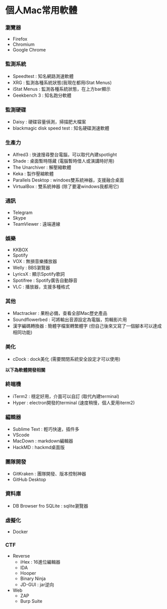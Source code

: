 # 個人Mac常用軟體

### 瀏覽器
  - Firefox
  - Chromium
  - Google Chrome
  
### 監測系統
  - Speedtest : 知名網路測速軟體
  - XRG : 監測各種系統狀態(我現在都用iStat Menus)
  - iStat Menus : 監測各種系統狀態，在上方bar顯示   
  - Geekbench 3 : 知名跑分軟體
  
### 監測硬碟
  - Daisy : 硬碟容量偵測，掃描肥大檔案
  - blackmagic disk speed test : 知名硬碟測速軟體

### 生產力
  - Alfred3 : 快速搜尋整台電腦，可以取代內建spotlight
  - Shade : 桌面暫時隱藏 (電腦暫時借人或演講時好用)
  - The Unarchiver : 解壓縮軟體
  - Keka : 製作壓縮軟體
  - Parallels Desktop : windoes雙系統神器，支援融合桌面
  - VirtualBox : 雙系統神器 (除了要灌windows我都用它)
  
### 通訊
  - Telegram
  - Skype    
  - TeamViewer : 遠端連線

### 娛樂
  - KKBOX
  - Spotify
  - VOX : 無損音樂播放器
  - Welly : BBS瀏覽器
  - LyricsX : 顯示Spotify歌詞
  - Spotifree : Spotify廣告自動靜音
  - VLC : 播放器，支援多種格式
  
### 其他
  - Mactracker : 果粉必備，查看全部Mac歷史產品
  - Soundflowerbed : 可將輸出音源設定為電腦，剪輯影片用
  - 漢字編碼轉換器 : 簡體字檔案轉繁體字 (但自己後來又寫了一個腳本可以達成相同功能)

### 美化
  - cDock : dock美化 (需要關閉系統安全設定才可以使用)

**以下為軟體開發相關**

### 終端機
  - iTerm2 : 穩定好用，介面可以自訂 (取代內建terminal)
  - Hyper : electron開發的terminal (速度稍慢，個人愛用iterm2)

### 編輯器
  - Sublime Text : 輕巧快速，插件多
  - VScode
  - MacDown : markdown編輯器
  - HackMD : hackmd桌面版

### 團隊開發
  - GitKraken : 團隊開發、版本控制神器
  - GitHub Desktop
  
### 資料庫
  - DB Browser fro SQLite : sqlite瀏覽器

### 虛擬化
  - Docker

### CTF
  - Reverse
    - iHex : 16進位編輯器
    - IDA
    - Hooper
    - Binary Ninja
    - JD-GUI : jar逆向
  - Web
    - ZAP
    - Burp Suite
